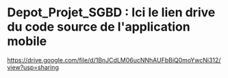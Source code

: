 # Depot_Projet_SGBD : Ici le lien drive du code source de l'application mobile
https://drive.google.com/file/d/1BnJCdLM06ucNNhAUFbBiQ0moYwcNi312/view?usp=sharing
